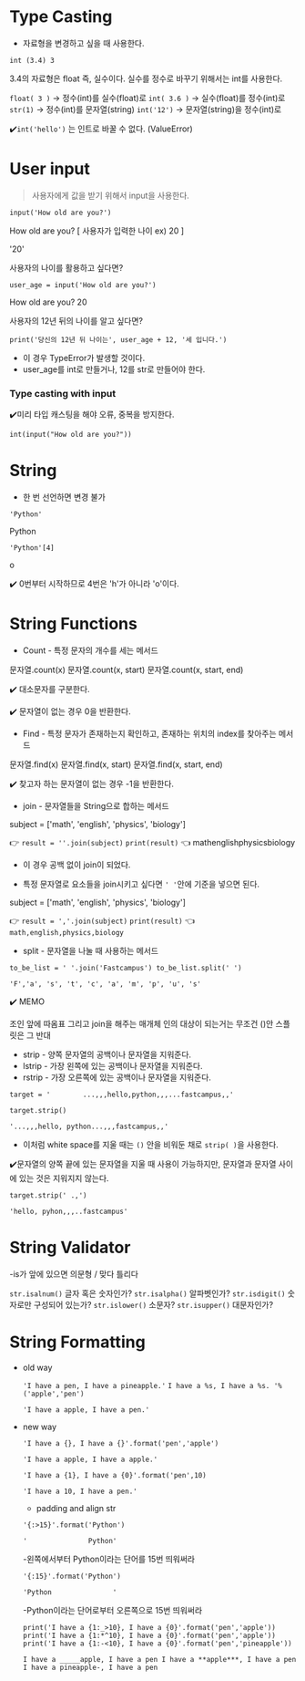 # Type Casting

- 자료형을 변경하고 싶을 때 사용한다.

`int (3.4)
3`

  3.4의 자료형은 float 즉, 실수이다. 실수를 정수로 바꾸기 위해서는 int를 사용한다.

`float( 3 )` → 정수(int)를 실수(float)로
`int( 3.6 )` → 실수(float)를 정수(int)로
`str(1)`  → 정수(int)를 문자열(string)
`int('12')` → 문자열(string)을 정수(int)로

✔️`int('hello')` 는 인트로 바꿀 수 없다. (ValueError) 

# User input

> 사용자에게 값을 받기 위해서 input을 사용한다.

`input('How old are you?')`

How old are you? [            사용자가 입력한 나이  ex) 20                ]

'20'

사용자의 나이를 활용하고 싶다면?

`user_age = input('How old are you?')`

How old are you? 20

사용자의 12년 뒤의 나이를 알고 싶다면?

`print('당신의 12년 뒤 나이는', user_age + 12, '세 입니다.')`

- 이 경우 TypeError가 발생할 것이다.
- user_age를 int로 만들거나, 12를 str로 만들어야 한다.

### Type casting with input

   ✔️미리 타입 캐스팅을 해야 오류, 중복을 방지한다.

`int(input("How old are you?"))`

# String

- 한 번 선언하면 변경 불가

`'Python'`

Python

`'Python'[4]`

o

✔️ 0번부터 시작하므로 4번은 'h'가 아니라 'o'이다.

# String Functions

- Count - 특정 문자의 개수를 세는 메서드

문자열.count(x)
문자열.count(x, start)
문자열.count(x, start, end)

✔️ 대소문자를 구분한다.

✔️ 문자열이 없는 경우 0을 반환한다.

- Find - 특정 문자가 존재하는지 확인하고, 존재하는 위치의 index를 찾아주는 메서드

문자열.find(x)
문자열.find(x, start)
문자열.find(x, start, end)

✔️ 찾고자 하는 문자열이 없는 경우 -1을 반환한다.

- join - 문자열들을  String으로 합하는 메서드

subject = ['math', 'english', 'physics', 'biology']

👉 `result = ''.join(subject)`
    `print(result)`
👈 mathenglishphysicsbiology

   -  이 경우 공백 없이 join이 되었다.

   - 특정 문자열로 요소들을 join시키고 싶다면 `' '`안에 기준을 넣으면 된다.

subject = ['math', 'english', 'physics', 'biology']

👉 `result = ','.join(subject)`
    `print(result)`
👈`math,english,physics,biology`

- split - 문자열을 나눌 때 사용하는 메서드

`to_be_list = ' '.join('Fastcampus')
to_be_list.split(' ')`

`'F','a', 's', 't', 'c', 'a', 'm', 'p', 'u', 's'`

✔️ MEMO

조인 앞에 따옴표 그리고 join을 해주는 매개체
인의 대상이 되는거는 무조건 ()안
스플릿은 그 반대

- strip - 양쪽 문자열의 공백이나 문자열을 지워준다.
- lstrip - 가장 왼쪽에 있는 공백이나 문자열을 지워준다.
- rstrip - 가장 오른쪽에 있는 공백이나 문자열을 지워준다.

`target = '        ...,,,hello,python,,,...fastcampus,,'` 

`target.strip()`

`'...,,,hello, python...,,,fastcampus,,'`

 - 이처럼 white space를 지울 때는 `()` 안을 비워둔 채로 `strip( )`을 사용한다.

✔️문자열의 양쪽 끝에 있는 문자열을 지울 때 사용이 가능하지만, 문자열과 문자열 사이에 있는 것은 지워지지 않는다.

`target.strip(' .,')`

`'hello, pyhon,,,..fastcampus'`

# String Validator

-is가 앞에 있으면 의문형 / 맞다 틀리다

`str.isalnum()` 글자 혹은 숫자인가?
`str.isalpha()` 알파벳인가?
`str.isdigit()` 숫자로만 구성되어 있는가?
`str.islower()` 소문자?
`str.isupper()` 대문자인가?

# String Formatting

- old way

    `'I have a pen, I have a pineapple.'`
    `I have a %s, I have a %s. '%('apple','pen')`

    `'I have a apple, I have a pen.'`

- new way

    `'I have a {}, I have a {}'.format('pen','apple')`

    `'I have a apple, I have a apple.'`

    `'I have a {1}, I have a {0}'.format('pen',10)`

    `'I have a 10, I have a pen.'`

    - padding and align str

    `'{:>15}'.format('Python')`

    `'               Python'`

    -왼쪽에서부터 Python이라는 단어를 15번 띄워써라 

    `'{:15}'.format('Python')`

    `'Python               '`

    -Python이라는 단어로부터 오른쪽으로 15번 띄워써라

    `print('I have a {1:_>10}, I have a {0}'.format('pen','apple'))
    print('I have a {1:*^10}, I have a {0}'.format('pen','apple'))
    print('I have a {1:-<10}, I have a {0}'.format('pen','pineapple'))`

    `I have a _____apple, I have a pen
    I have a **apple***, I have a pen
    I have a pineapple-, I have a pen`
